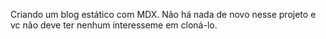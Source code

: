 Criando um blog estático com MDX. Não há nada de novo nesse projeto e vc não deve ter nenhum interesseme em cloná-lo.
